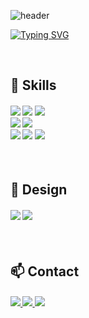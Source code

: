 ![header](https://capsule-render.vercel.app/api?type=waving&color=6994CDEE&text=&animation=twinkling&height=80) 

[![Typing SVG](https://readme-typing-svg.herokuapp.com?font=Poppins&weight=500&size=40&duration=2000&color=5193FF&center=false&vCenter=true&multiline=true&repeat=false&width=700&height=100&lines=Hello+I'm+YongJun+Jo+👋)](https://git.io/typing-svg)


<!--## My activities at a glance
[![My GitHub Stats](https://github-readme-stats.vercel.app/api?username=kanade012&count_private=true&show_icons=true)](https://github.com/kanade012)
-->

<br>


## 🚀 Skills
<h4>
<img src="https://img.shields.io/badge/Python-3776AB?style=for-the-badge&logo=python&logoColor=white">
<img src="https://img.shields.io/badge/C-00599C?style=for-the-badge&logo=c&logoColor=white">
<img src="https://img.shields.io/badge/Dart-0175C2?style=for-the-badge&logo=dart&logoColor=white">
<br>
<img src="https://img.shields.io/badge/Flutter-02569B?style=for-the-badge&logo=flutter&logoColor=white">
<img src="https://img.shields.io/badge/firebase-FFCA28?style=for-the-badge&logo=firebase&logoColor=white">
<br>
<img src="https://img.shields.io/badge/HTML5-E34F26?style=for-the-badge&logo=html5&logoColor=white">
<img src="https://img.shields.io/badge/CSS3-1572B6?style=for-the-badge&logo=css3&logoColor=white">
<img src="https://img.shields.io/badge/JavaScript-F7DF1E?style=for-the-badge&logo=JavaScript&logoColor=white">
</h4>

<br>

## 🎨 Design
<h4>
<img src="https://img.shields.io/badge/Adobe%20XD-470137?style=for-the-badge&logo=Adobe%20XD&logoColor=#FF61F6">
<img src="https://img.shields.io/badge/Figma-F24E1E?style=for-the-badge&logo=figma&logoColor=white">
</h4>

<br>

## 📫 Contact
<h4>
  <a href="mailto:joks0702@gachon.ac.kr" target="_blank">
        <img src="https://img.shields.io/badge/Gmail-EA4335?style=for-the-badge&logo=Gmail&logoColor=white"> 
    </a>
    <a href="https://www.instagram.com/yongjun_0702" target="_blank">
        <img src="https://img.shields.io/badge/Instagram-E4405F?style=for-the-badge&logo=Instagram&logoColor=white"> 
    </a>
      <a href="https://www.linkedin.com/in/yongjun0702" target="_blank">
    <img src="https://img.shields.io/badge/LinkedIn-0077B5?style=for-the-badge&logo=linkedin&logoColor=white" />
    </a>
</h4>

